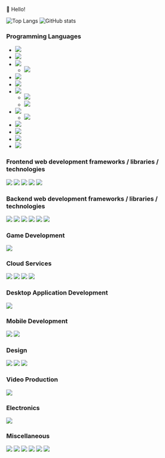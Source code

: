 👋 Hello!

![Top Langs](https://github-readme-stats.vercel.app/api/top-langs/?username=dirkarnez&hide=html&layout=compact&langs_count=12)
![GitHub stats](https://github-readme-stats.vercel.app/api?username=dirkarnez&show_icons=true&theme=radical)

### Programming Languages
- ![](https://img.shields.io/badge/-go-grey?style=for-the-badge&logo=go&logoColor=white&labelColor=8E2DE2)
- ![](https://img.shields.io/badge/-python-grey?style=for-the-badge&logo=python&logoColor=white&labelColor=8E2DE2)
- ![](https://img.shields.io/badge/-C++-grey?style=for-the-badge&logo=c%2B%2B&logoColor=white&labelColor=8E2DE2)
  - ![](https://img.shields.io/badge/-SFML-grey?style=for-the-badge&logo=SFML&logoColor=white&labelColor=8E2DE2)
- ![](https://img.shields.io/badge/-C-grey?style=for-the-badge&logo=c&logoColor=white&labelColor=8E2DE2)
- ![](https://img.shields.io/badge/-C%23-grey?style=for-the-badge&logo=csharp&logoColor=white&labelColor=8E2DE2)
- ![](https://img.shields.io/badge/-java-grey?style=for-the-badge&logo=java&logoColor=white&labelColor=8E2DE2)
  - ![](https://img.shields.io/badge/-Spring-grey?style=for-the-badge&logo=Spring&logoColor=white&labelColor=8E2DE2)
  - ![](https://img.shields.io/badge/-Hibernate-grey?style=for-the-badge&logo=Hibernate&logoColor=white&labelColor=8E2DE2)
- ![](https://img.shields.io/badge/-php-grey?style=for-the-badge&logo=php&logoColor=white&labelColor=8E2DE2)
  - ![](https://img.shields.io/badge/-laravel-grey?style=for-the-badge&logo=laravel&logoColor=white&labelColor=8E2DE2)
- ![](https://img.shields.io/badge/html%205-grey?style=for-the-badge&logo=html5&logoColor=white&labelColor=8E2DE2)
- ![](https://img.shields.io/badge/css%203-grey?style=for-the-badge&logo=css3&logoColor=white&labelColor=8E2DE2)
- ![](https://img.shields.io/badge/-javascript-grey?style=for-the-badge&logo=javascript&logoColor=white&labelColor=8E2DE2)
- ![](https://img.shields.io/badge/-typescript-grey?style=for-the-badge&logo=typescript&logoColor=white&labelColor=8E2DE2)

### Frontend web development frameworks / libraries / technologies
![](https://img.shields.io/badge/-webassembly-grey?style=for-the-badge&logo=WebAssembly&logoColor=white&labelColor=8E2DE2)
![](https://img.shields.io/badge/-react-grey?style=for-the-badge&logo=react&logoColor=white&labelColor=8E2DE2)
![](https://img.shields.io/badge/-redux-grey?style=for-the-badge&logo=redux&logoColor=white&labelColor=8E2DE2)
![](https://img.shields.io/badge/-svelte-grey?style=for-the-badge&logo=svelte&logoColor=white&labelColor=8E2DE2)
![](https://img.shields.io/badge/-Selenium-grey?style=for-the-badge&logo=Selenium&logoColor=white&labelColor=8E2DE2)

### Backend web development frameworks / libraries / technologies
![](https://img.shields.io/badge/-Apollo%20GraphQL-grey?style=for-the-badge&logo=Apollo%20GraphQL&logoColor=white&labelColor=8E2DE2)
![](https://img.shields.io/badge/-Swagger-grey?style=for-the-badge&logo=Swagger&logoColor=white&labelColor=8E2DE2)
![](https://img.shields.io/badge/-Redis-grey?style=for-the-badge&logo=Redis&logoColor=white&labelColor=8E2DE2)
![](https://img.shields.io/badge/-Socket.io-grey?style=for-the-badge&logo=Socket.io&logoColor=white&labelColor=8E2DE2)
![](https://img.shields.io/badge/-Eclipse%20Mosquitto-grey?style=for-the-badge&logo=Eclipse%20Mosquitto&logoColor=white&labelColor=8E2DE2)
![](https://img.shields.io/badge/-NGINX-grey?style=for-the-badge&logo=NGINX&logoColor=white&labelColor=8E2DE2)

### Game Development
![](https://img.shields.io/badge/-Unity-grey?style=for-the-badge&logo=Unity&logoColor=white&labelColor=8E2DE2)

### Cloud Services
![](https://img.shields.io/badge/-Microsoft%20Azure-grey?style=for-the-badge&logo=Microsoft%20Azure&logoColor=white&labelColor=8E2DE2)
![](https://img.shields.io/badge/-Firebase-grey?style=for-the-badge&logo=Firebase&logoColor=white&labelColor=8E2DE2)
![](https://img.shields.io/badge/-Amazon%20AWS-grey?style=for-the-badge&logo=Amazon%20AWS&logoColor=white&labelColor=8E2DE2)
![](https://img.shields.io/badge/-Heroku-grey?style=for-the-badge&logo=Heroku&logoColor=white&labelColor=8E2DE2)

### Desktop Application Development
![](https://img.shields.io/badge/-Electron-grey?style=for-the-badge&logo=Electron&logoColor=white&labelColor=8E2DE2)

### Mobile Development
![](https://img.shields.io/badge/-Native%20Android-grey?style=for-the-badge&logo=Android&logoColor=white&labelColor=8E2DE2)
![](https://img.shields.io/badge/-React%20Native-grey?style=for-the-badge&logo=Expo&logoColor=white&labelColor=8E2DE2)

### Design
![](https://img.shields.io/badge/-Adobe%20XD-grey?style=for-the-badge&logo=Adobe%20XD&logoColor=white&labelColor=8E2DE2)
![](https://img.shields.io/badge/-Adobe%20Illustrator-grey?style=for-the-badge&logo=Adobe%20Illustrator&logoColor=white&labelColor=8E2DE2)
![](https://img.shields.io/badge/-Adobe%20Photoshop-grey?style=for-the-badge&logo=Adobe%20Photoshop&logoColor=white&labelColor=8E2DE2)

### Video Production
![](https://img.shields.io/badge/-Adobe%20After%20Effects-grey?style=for-the-badge&logo=Adobe%20After%20Effects&logoColor=white&labelColor=8E2DE2)

### Electronics
![](https://img.shields.io/badge/-Arduino-grey?style=for-the-badge&logo=Arduino&logoColor=white&labelColor=8E2DE2)

### Miscellaneous
![](https://img.shields.io/badge/-ChatBot-grey?style=for-the-badge&logo=ChatBot&logoColor=white&labelColor=8E2DE2)
![](https://img.shields.io/badge/-Google%20Chrome%20Extension-grey?style=for-the-badge&logo=Google%20Chrome&logoColor=white&labelColor=8E2DE2)
![](https://img.shields.io/badge/-docker-grey?style=for-the-badge&logo=docker&logoColor=white&labelColor=8E2DE2)
![](https://img.shields.io/badge/-Kubernetes-grey?style=for-the-badge&logo=kubernetes&logoColor=white&labelColor=8E2DE2)
![](https://img.shields.io/badge/-Azure%20DevOps-grey?style=for-the-badge&logo=Azure%20DevOps&logoColor=white&labelColor=8E2DE2)
![](https://img.shields.io/badge/-git-grey?style=for-the-badge&logo=git&logoColor=white&labelColor=8E2DE2)
